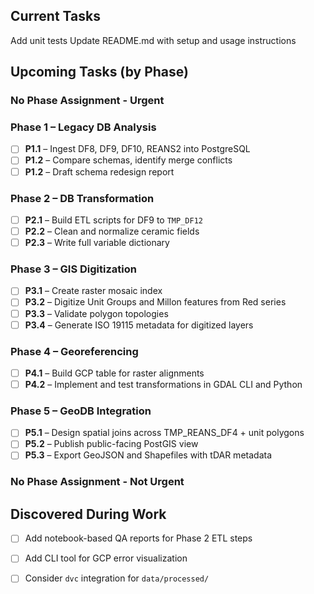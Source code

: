 ## Current Tasks
Add unit tests
Update README.md with setup and usage instructions

## Upcoming Tasks (by Phase)

### No Phase Assignment - Urgent

### Phase 1 – Legacy DB Analysis
- [ ] **P1.1** – Ingest DF8, DF9, DF10, REANS2 into PostgreSQL
- [ ] **P1.2** – Compare schemas, identify merge conflicts
- [ ] **P1.2** – Draft schema redesign report

### Phase 2 – DB Transformation
- [ ] **P2.1** – Build ETL scripts for DF9 to `TMP_DF12`
- [ ] **P2.2** – Clean and normalize ceramic fields
- [ ] **P2.3** – Write full variable dictionary

### Phase 3 – GIS Digitization
- [ ] **P3.1** – Create raster mosaic index
- [ ] **P3.2** – Digitize Unit Groups and Millon features from Red series
- [ ] **P3.3** – Validate polygon topologies
- [ ] **P3.4** – Generate ISO 19115 metadata for digitized layers

### Phase 4 – Georeferencing
- [ ] **P4.1** – Build GCP table for raster alignments
- [ ] **P4.2** – Implement and test transformations in GDAL CLI and Python

### Phase 5 – GeoDB Integration
- [ ] **P5.1** – Design spatial joins across TMP_REANS_DF4 + unit polygons
- [ ] **P5.2** – Publish public-facing PostGIS view
- [ ] **P5.3** – Export GeoJSON and Shapefiles with tDAR metadata

### No Phase Assignment - Not Urgent

## Discovered During Work
- [ ] Add notebook-based QA reports for Phase 2 ETL steps
- [ ] Add CLI tool for GCP error visualization
- [ ] Consider `dvc` integration for `data/processed/`

